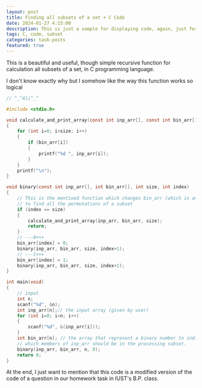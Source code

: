```yaml
---
layout: post
title: Finding all subsets of a set + C Code
date: 2024-01-27 4:15:00
description: This is just a sample for displaying code, again, just for the task!
tags: C, code, subset
categories: task-posts
featured: true
---
```


This is a beautiful and useful, though simple recursive function for calculation all subsets of a set, in C programming language.

I don't know exactly why but I somehow like the way this function works so logical

```c
// ^_^Ali^_^

#include <stdio.h>

void calculate_and_print_array(const int inp_arr[], const int bin_arr[], const int size)
{
    for (int i=0; i<size; i++)
    {
        if (bin_arr[i])
        {
            printf("%d ", inp_arr[i]);
        }
    }
    printf("\n");
}

void binary(const int inp_arr[], int bin_arr[], int size, int index)
{
    // This is the mentioed function which changes bin_arr (which is an array of n bits, n = size)
    // to find all the permutations of a subset
    if (index == size)
    {
        calculate_and_print_array(inp_arr, bin_arr, size);
        return;
    }
    // ---0+++
    bin_arr[index] = 0;
    binary(inp_arr, bin_arr, size, index+1);
    // ---1+++
    bin_arr[index] = 1;
    binary(inp_arr, bin_arr, size, index+1);
}

int main(void)
{
    // input
    int n;
    scanf("%d", &n);
    int inp_arr[n];// the input array (given by user)
    for (int i=0; i<n; i++)
    {
        scanf("%d", &(inp_arr[i]));
    }
    int bin_arr[n]; // the array that represent a binary number to indicate
    // which members of inp_arr should be in the processing subset.
    binary(inp_arr, bin_arr, n, 0);
    return 0;
}
```

At the end, I just want to mention that this code is a modified version of the code of a question in our homework task in IUST's B.P. class.
